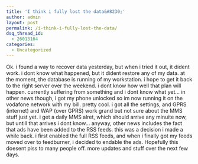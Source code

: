 ```yaml
---
title: 'I think i fully lost the data&#8230;'
author: admin
layout: post
permalink: /i-think-i-fully-lost-the-data/
dsq_thread_id:
  - 26013164
categories:
  - Uncategorized
---
```

Ok. i found a way to recover data yesterday, but when i tried it out, it dident work. i dont know what happened, but it dident restore any of my data. at the moment, the database is running of my workstation. i hope to get it back to the right server over the weekend. i dont know how well that plan will happen. currently suffering from something and i dont know what yet&#8230; in other news though, i got my phone unlocked so im now running it on the vodafone network with my bill. pretty cool. i got all the settings, and GPRS (internet)&nbsp;and WAP (over GPRS) work grand but not sure about the MMS stuff just yet. i get a daily MMS alret, which should arrive any minuite now, but untill that arrives i dont know&#8230; anyway, other news includes the fact that ads have been added to the RSS feeds. this was a decision i made a while back. i first enabled the full RSS feeds, and when i finally got my feeds moved over to feedburner, i decided to endable the ads. Hopefully this doesent piss to many people off. more updates and stuff over the next few days.